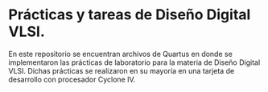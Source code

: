 # Prácticas y tareas de Diseño Digital VLSI.

En este repositorio se encuentran archivos de Quartus en donde se implementaron las prácticas de laboratorio
para la materia de Diseño Digital VLSI.
Dichas prácticas se realizaron en su mayoría en una tarjeta de desarrollo con procesador Cyclone IV.